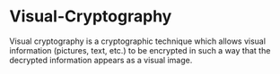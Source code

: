 # Visual-Cryptography
Visual cryptography is a cryptographic technique which allows visual information (pictures, text, etc.) to be encrypted in such a way that the decrypted information appears as a visual image.
